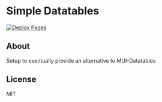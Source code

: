 # Simple Datatables

[![Deploy Pages](https://github.com/alegemaate/simple-datatables/actions/workflows/deploy-pages.yml/badge.svg)](https://github.com/alegemaate/simple-datatables/actions/workflows/deploy-pages.yml)

## About

Setup to eventually provide an alternative to MUI-Datatables

## License

MIT
